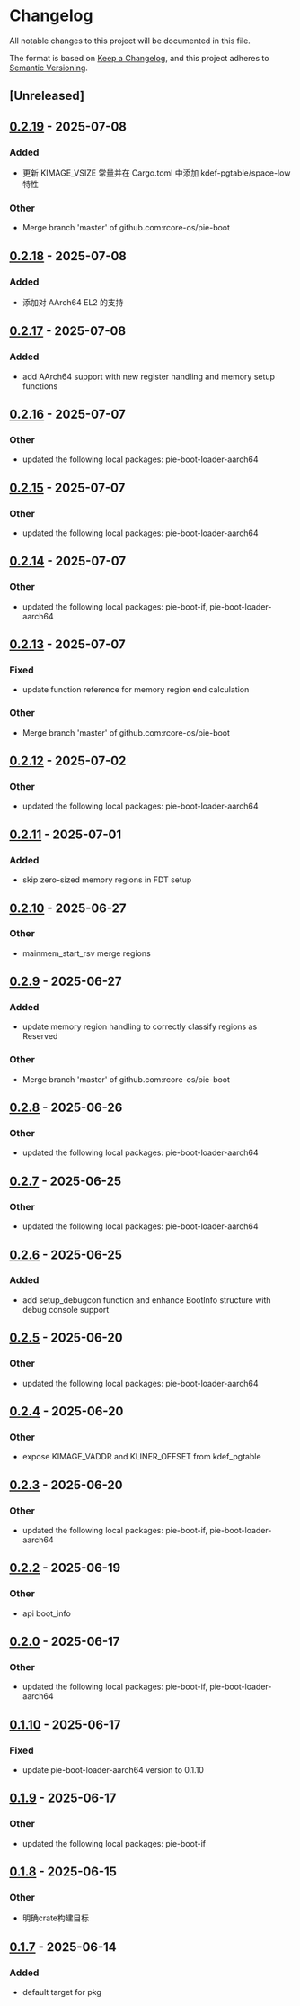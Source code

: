 # Changelog

All notable changes to this project will be documented in this file.

The format is based on [Keep a Changelog](https://keepachangelog.com/en/1.0.0/),
and this project adheres to [Semantic Versioning](https://semver.org/spec/v2.0.0.html).

## [Unreleased]

## [0.2.19](https://github.com/rcore-os/pie-boot/compare/pie-boot-v0.2.18...pie-boot-v0.2.19) - 2025-07-08

### Added

- 更新 KIMAGE_VSIZE 常量并在 Cargo.toml 中添加 kdef-pgtable/space-low 特性

### Other

- Merge branch 'master' of github.com:rcore-os/pie-boot

## [0.2.18](https://github.com/rcore-os/pie-boot/compare/pie-boot-v0.2.17...pie-boot-v0.2.18) - 2025-07-08

### Added

- 添加对 AArch64 EL2 的支持

## [0.2.17](https://github.com/rcore-os/pie-boot/compare/pie-boot-v0.2.16...pie-boot-v0.2.17) - 2025-07-08

### Added

- add AArch64 support with new register handling and memory setup functions

## [0.2.16](https://github.com/rcore-os/pie-boot/compare/pie-boot-v0.2.15...pie-boot-v0.2.16) - 2025-07-07

### Other

- updated the following local packages: pie-boot-loader-aarch64

## [0.2.15](https://github.com/rcore-os/pie-boot/compare/pie-boot-v0.2.14...pie-boot-v0.2.15) - 2025-07-07

### Other

- updated the following local packages: pie-boot-loader-aarch64

## [0.2.14](https://github.com/rcore-os/pie-boot/compare/pie-boot-v0.2.13...pie-boot-v0.2.14) - 2025-07-07

### Other

- updated the following local packages: pie-boot-if, pie-boot-loader-aarch64

## [0.2.13](https://github.com/rcore-os/pie-boot/compare/pie-boot-v0.2.12...pie-boot-v0.2.13) - 2025-07-07

### Fixed

- update function reference for memory region end calculation

### Other

- Merge branch 'master' of github.com:rcore-os/pie-boot

## [0.2.12](https://github.com/rcore-os/pie-boot/compare/pie-boot-v0.2.11...pie-boot-v0.2.12) - 2025-07-02

### Other

- updated the following local packages: pie-boot-loader-aarch64

## [0.2.11](https://github.com/rcore-os/pie-boot/compare/pie-boot-v0.2.10...pie-boot-v0.2.11) - 2025-07-01

### Added

- skip zero-sized memory regions in FDT setup

## [0.2.10](https://github.com/rcore-os/pie-boot/compare/pie-boot-v0.2.9...pie-boot-v0.2.10) - 2025-06-27

### Other

- mainmem_start_rsv merge regions

## [0.2.9](https://github.com/rcore-os/pie-boot/compare/pie-boot-v0.2.8...pie-boot-v0.2.9) - 2025-06-27

### Added

- update memory region handling to correctly classify regions as Reserved

### Other

- Merge branch 'master' of github.com:rcore-os/pie-boot

## [0.2.8](https://github.com/rcore-os/pie-boot/compare/pie-boot-v0.2.7...pie-boot-v0.2.8) - 2025-06-26

### Other

- updated the following local packages: pie-boot-loader-aarch64

## [0.2.7](https://github.com/rcore-os/pie-boot/compare/pie-boot-v0.2.6...pie-boot-v0.2.7) - 2025-06-25

### Other

- updated the following local packages: pie-boot-loader-aarch64

## [0.2.6](https://github.com/rcore-os/pie-boot/compare/pie-boot-v0.2.5...pie-boot-v0.2.6) - 2025-06-25

### Added

- add setup_debugcon function and enhance BootInfo structure with debug console support

## [0.2.5](https://github.com/rcore-os/pie-boot/compare/pie-boot-v0.2.4...pie-boot-v0.2.5) - 2025-06-20

### Other

- updated the following local packages: pie-boot-loader-aarch64

## [0.2.4](https://github.com/rcore-os/pie-boot/compare/pie-boot-v0.2.3...pie-boot-v0.2.4) - 2025-06-20

### Other

- expose KIMAGE_VADDR and KLINER_OFFSET from kdef_pgtable

## [0.2.3](https://github.com/rcore-os/pie-boot/compare/pie-boot-v0.2.2...pie-boot-v0.2.3) - 2025-06-20

### Other

- updated the following local packages: pie-boot-if, pie-boot-loader-aarch64

## [0.2.2](https://github.com/rcore-os/pie-boot/compare/pie-boot-v0.2.1...pie-boot-v0.2.2) - 2025-06-19

### Other

- api boot_info

## [0.2.0](https://github.com/rcore-os/pie-boot/compare/pie-boot-v0.1.10...pie-boot-v0.2.0) - 2025-06-17

### Other

- updated the following local packages: pie-boot-if, pie-boot-loader-aarch64

## [0.1.10](https://github.com/rcore-os/pie-boot/compare/pie-boot-v0.1.9...pie-boot-v0.1.10) - 2025-06-17

### Fixed

- update pie-boot-loader-aarch64 version to 0.1.10

## [0.1.9](https://github.com/rcore-os/pie-boot/compare/pie-boot-v0.1.8...pie-boot-v0.1.9) - 2025-06-17

### Other

- updated the following local packages: pie-boot-if

## [0.1.8](https://github.com/rcore-os/pie-boot/compare/pie-boot-v0.1.7...pie-boot-v0.1.8) - 2025-06-15

### Other

- 明确crate构建目标

## [0.1.7](https://github.com/rcore-os/pie-boot/compare/pie-boot-v0.1.6...pie-boot-v0.1.7) - 2025-06-14

### Added

- default target for pkg

